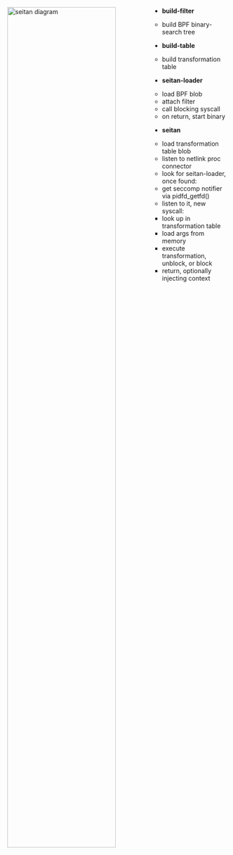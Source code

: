 <style>
.markdown-body {
  display: block;
  font-family: Roboto Mono, monospace;
  font-weight: 200;
  font-size: 13pt;
  line-height: 1.5;
}

div > ul {
  float: left;
}
</style>

<img src="/static/seitan.svg" alt="seitan diagram"
 style="object-fit: contain; width: 70%; float: left">

* **build-filter**
    * build BPF binary-search tree

* **build-table**
    * build transformation table

* **seitan-loader**
    * load BPF blob
    * attach filter
    * call blocking syscall
    * on return, start binary

* **seitan**
    * load transformation table blob
    * listen to netlink proc connector
    * look for seitan-loader, once found:
    * get seccomp notifier via pidfd_getfd()
    * listen to it, new syscall:
        * look up in transformation table
        * load args from memory
        * execute transformation, unblock, or block
        * return, optionally injecting context
